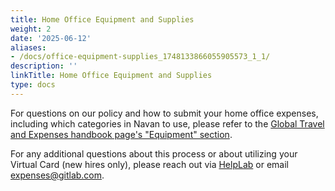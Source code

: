 ```yaml
---
title: Home Office Equipment and Supplies
weight: 2
date: '2025-06-12'
aliases:
- /docs/office-equipment-supplies_1748133866055905573_1_1/
description: ''
linkTitle: Home Office Equipment and Supplies
type: docs
---
```


For questions on our policy and how to submit your home office expenses, including which categories in Navan to use, please refer to the [Global Travel and Expenses handbook page's "Equipment" section](/handbook/finance/expenses/#equipment).

For any additional questions about this process or about utilizing your Virtual Card (new hires only), please reach out via [HelpLab](/handbook/business-technology/enterprise-applications/guides/helplab-guide/) or email expenses@gitlab.com.
